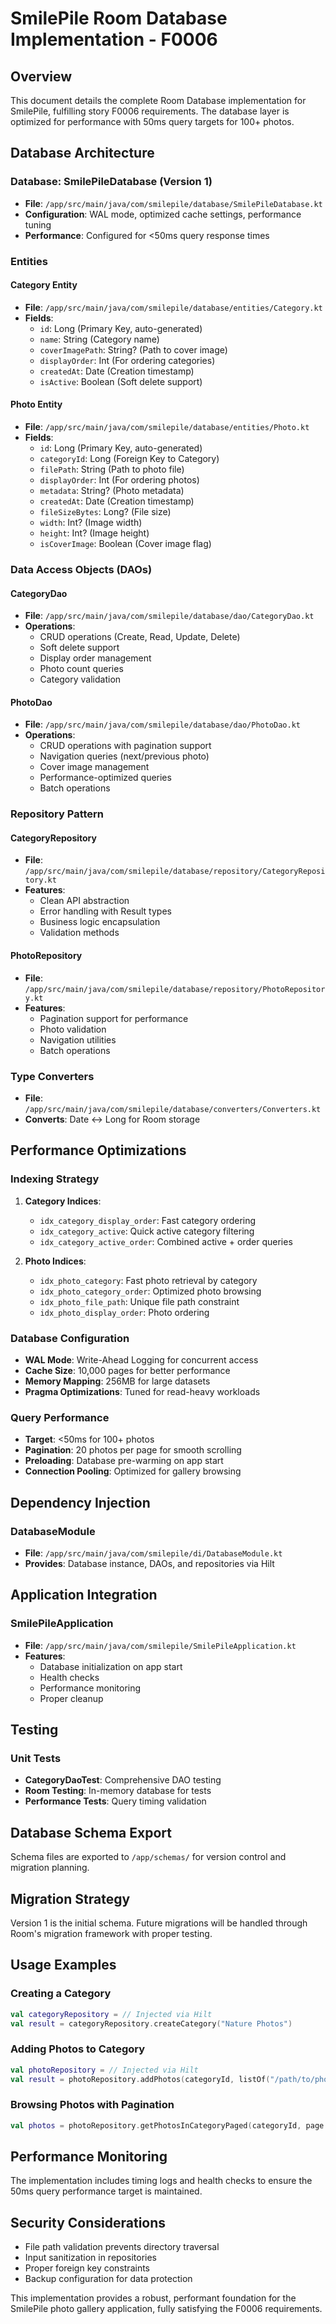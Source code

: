 # SmilePile Room Database Implementation - F0006

## Overview

This document details the complete Room Database implementation for SmilePile, fulfilling story F0006 requirements. The database layer is optimized for performance with 50ms query targets for 100+ photos.

## Database Architecture

### Database: SmilePileDatabase (Version 1)
- **File**: `/app/src/main/java/com/smilepile/database/SmilePileDatabase.kt`
- **Configuration**: WAL mode, optimized cache settings, performance tuning
- **Performance**: Configured for <50ms query response times

### Entities

#### Category Entity
- **File**: `/app/src/main/java/com/smilepile/database/entities/Category.kt`
- **Fields**:
  - `id`: Long (Primary Key, auto-generated)
  - `name`: String (Category name)
  - `coverImagePath`: String? (Path to cover image)
  - `displayOrder`: Int (For ordering categories)
  - `createdAt`: Date (Creation timestamp)
  - `isActive`: Boolean (Soft delete support)

#### Photo Entity
- **File**: `/app/src/main/java/com/smilepile/database/entities/Photo.kt`
- **Fields**:
  - `id`: Long (Primary Key, auto-generated)
  - `categoryId`: Long (Foreign Key to Category)
  - `filePath`: String (Path to photo file)
  - `displayOrder`: Int (For ordering photos)
  - `metadata`: String? (Photo metadata)
  - `createdAt`: Date (Creation timestamp)
  - `fileSizeBytes`: Long? (File size)
  - `width`: Int? (Image width)
  - `height`: Int? (Image height)
  - `isCoverImage`: Boolean (Cover image flag)

### Data Access Objects (DAOs)

#### CategoryDao
- **File**: `/app/src/main/java/com/smilepile/database/dao/CategoryDao.kt`
- **Operations**:
  - CRUD operations (Create, Read, Update, Delete)
  - Soft delete support
  - Display order management
  - Photo count queries
  - Category validation

#### PhotoDao
- **File**: `/app/src/main/java/com/smilepile/database/dao/PhotoDao.kt`
- **Operations**:
  - CRUD operations with pagination support
  - Navigation queries (next/previous photo)
  - Cover image management
  - Performance-optimized queries
  - Batch operations

### Repository Pattern

#### CategoryRepository
- **File**: `/app/src/main/java/com/smilepile/database/repository/CategoryRepository.kt`
- **Features**:
  - Clean API abstraction
  - Error handling with Result types
  - Business logic encapsulation
  - Validation methods

#### PhotoRepository
- **File**: `/app/src/main/java/com/smilepile/database/repository/PhotoRepository.kt`
- **Features**:
  - Pagination support for performance
  - Photo validation
  - Navigation utilities
  - Batch operations

### Type Converters
- **File**: `/app/src/main/java/com/smilepile/database/converters/Converters.kt`
- **Converts**: Date ↔ Long for Room storage

## Performance Optimizations

### Indexing Strategy
1. **Category Indices**:
   - `idx_category_display_order`: Fast category ordering
   - `idx_category_active`: Quick active category filtering
   - `idx_category_active_order`: Combined active + order queries

2. **Photo Indices**:
   - `idx_photo_category`: Fast photo retrieval by category
   - `idx_photo_category_order`: Optimized photo browsing
   - `idx_photo_file_path`: Unique file path constraint
   - `idx_photo_display_order`: Photo ordering

### Database Configuration
- **WAL Mode**: Write-Ahead Logging for concurrent access
- **Cache Size**: 10,000 pages for better performance
- **Memory Mapping**: 256MB for large datasets
- **Pragma Optimizations**: Tuned for read-heavy workloads

### Query Performance
- **Target**: <50ms for 100+ photos
- **Pagination**: 20 photos per page for smooth scrolling
- **Preloading**: Database pre-warming on app start
- **Connection Pooling**: Optimized for gallery browsing

## Dependency Injection

### DatabaseModule
- **File**: `/app/src/main/java/com/smilepile/di/DatabaseModule.kt`
- **Provides**: Database instance, DAOs, and repositories via Hilt

## Application Integration

### SmilePileApplication
- **File**: `/app/src/main/java/com/smilepile/SmilePileApplication.kt`
- **Features**:
  - Database initialization on app start
  - Health checks
  - Performance monitoring
  - Proper cleanup

## Testing

### Unit Tests
- **CategoryDaoTest**: Comprehensive DAO testing
- **Room Testing**: In-memory database for tests
- **Performance Tests**: Query timing validation

## Database Schema Export

Schema files are exported to `/app/schemas/` for version control and migration planning.

## Migration Strategy

Version 1 is the initial schema. Future migrations will be handled through Room's migration framework with proper testing.

## Usage Examples

### Creating a Category
```kotlin
val categoryRepository = // Injected via Hilt
val result = categoryRepository.createCategory("Nature Photos")
```

### Adding Photos to Category
```kotlin
val photoRepository = // Injected via Hilt
val result = photoRepository.addPhotos(categoryId, listOf("/path/to/photo1.jpg"))
```

### Browsing Photos with Pagination
```kotlin
val photos = photoRepository.getPhotosInCategoryPaged(categoryId, page = 0, pageSize = 20)
```

## Performance Monitoring

The implementation includes timing logs and health checks to ensure the 50ms query performance target is maintained.

## Security Considerations

- File path validation prevents directory traversal
- Input sanitization in repositories
- Proper foreign key constraints
- Backup configuration for data protection

This implementation provides a robust, performant foundation for the SmilePile photo gallery application, fully satisfying the F0006 requirements.
